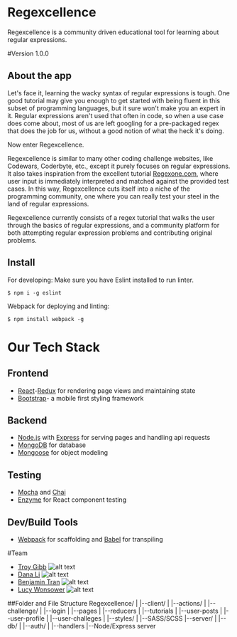 # Regexcellence
Regexcellence is a community driven educational tool for learning about regular expressions.

#Version 1.0.0

## About the app
Let's face it, learning the wacky syntax of regular expressions is tough. One good tutorial may give you enough to get started with being fluent in this subset of programming languages, but it sure won't make you an expert in it. Regular expressions aren't used that often in code, so when a use case does come about, most of us are left googling for a pre-packaged regex that does the job for us, without a good notion of what the heck it's doing.

Now enter Regexcellence.

Regexcellence is similar to many other coding challenge websites, like Codewars, Coderbyte, etc., except it purely focuses on regular expressions. It also takes inspiration from the excellent tutorial [Regexone.com](https://regexone.com/), where user input is immediately interpreted and matched against the provided test cases. In this way, Regexcellence cuts itself into a niche of the programming community, one where you can really test your steel in the land of regular expressions.

Regexcellence currently consists of a regex tutorial that walks the user through the basics of regular expressions, and a community platform for both attempting regular expression problems and contributing original problems.

## Install
For developing:
Make sure you have Eslint installed to run linter.
```
$ npm i -g eslint
```
Webpack for deploying and linting:
```
$ npm install webpack -g
```

# Our Tech Stack
## Frontend
* [React](https://facebook.github.io/react/)-[Redux](https://github.com/reactjs/redux) for rendering page views and maintaining state
* [Bootstrap](http://getbootstrap.com/)- a mobile first styling framework

## Backend
* [Node.js](https://nodejs.org/en/) with [Express](http://expressjs.com/) for serving pages and handling api requests
* [MongoDB](http://www.postgresql.org/) for database
* [Mongoose](http://mongoosejs.com/) for object modeling

## Testing
* [Mocha](https://mochajs.org/) and [Chai](http://chaijs.com/)
* [Enzyme](https://github.com/airbnb/enzyme) for React component testing

## Dev/Build Tools
* [Webpack](https://webpack.github.io/) for scaffolding and [Babel](https://babeljs.io/) for transpiling


#Team
* [Troy Gibb](https://github.com/troygibb)
![alt text](https://avatars0.githubusercontent.com/u/18633748?v=3&s=75)
* [Dana Li](https://github.com/hellodanali)
![alt text](https://avatars3.githubusercontent.com/u/17036705?v=3&s=75)
* [Benjamin Tran](https://github.com/bbtran) ![alt text](https://avatars2.githubusercontent.com/u/13708462?v=3&s=75)
* [Lucy Wonsower](https://github.com/lwonsower) ![alt text](https://avatars0.githubusercontent.com/u/16870016?v=3&s=75)

##Folder and File Structure
    Regexcellence/
    |
    |--client/
    |   |--actions/
    |   |--challenge/
    |   |--login
    |   |--pages
    |   |--reducers
    |   |--tutorials
    |   |--user-posts
    |   |--user-profile
    |   |--user-challeges
    |   |--styles/
    |       |--SASS/SCSS
    |--server/
    |   |--db/
    |   |--auth/
    |   |--handlers
    |--Node/Express server
